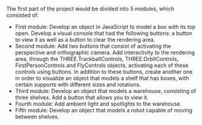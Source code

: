 The first part of the project would be divided into 5 modules, which consisted of:
 - First module: Develop an object in JavaScript to model a box with its top open. Develop a visual console that had the following buttons: a button to view it as well as a button to clear the rendering area.
 - Second module: Add two buttons that consist of activating the perspective and orthographic camera. Add interactivity to the rendering area, through the THREE.TrackballControls, THREE.OrbitControls, FirstPersonControls and FlyControls objects, activating each of these controls using buttons. In addition to these buttons, create another one in order to visualize an object that models a shelf that has boxes, with certain supports with different sizes and rotations.
 - Third module: Develop an object that models a warehouse, consisting of three shelves. Add a button that allows you to view it.
 - Fourth module: Add ambient light and spotlights to the warehouse.
 - Fifth module: Develop an object that models a robot capable of moving between shelves.
